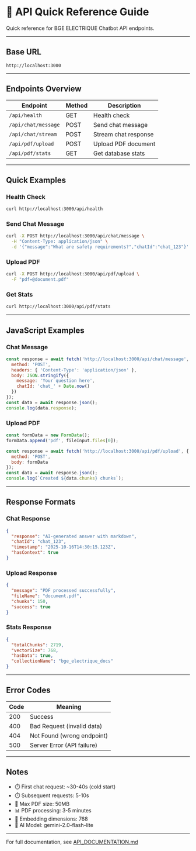 # 📘 API Quick Reference Guide

Quick reference for BGE ELECTRIQUE Chatbot API endpoints.

---

## Base URL
```
http://localhost:3000
```

---

## Endpoints Overview

| Endpoint | Method | Description |
|----------|--------|-------------|
| `/api/health` | GET | Health check |
| `/api/chat/message` | POST | Send chat message |
| `/api/chat/stream` | POST | Stream chat response |
| `/api/pdf/upload` | POST | Upload PDF document |
| `/api/pdf/stats` | GET | Get database stats |

---

## Quick Examples

### Health Check
```bash
curl http://localhost:3000/api/health
```

### Send Chat Message
```bash
curl -X POST http://localhost:3000/api/chat/message \
  -H "Content-Type: application/json" \
  -d '{"message":"What are safety requirements?","chatId":"chat_123"}'
```

### Upload PDF
```bash
curl -X POST http://localhost:3000/api/pdf/upload \
  -F "pdf=@document.pdf"
```

### Get Stats
```bash
curl http://localhost:3000/api/pdf/stats
```

---

## JavaScript Examples

### Chat Message
```javascript
const response = await fetch('http://localhost:3000/api/chat/message', {
  method: 'POST',
  headers: { 'Content-Type': 'application/json' },
  body: JSON.stringify({
    message: 'Your question here',
    chatId: 'chat_' + Date.now()
  })
});
const data = await response.json();
console.log(data.response);
```

### Upload PDF
```javascript
const formData = new FormData();
formData.append('pdf', fileInput.files[0]);

const response = await fetch('http://localhost:3000/api/pdf/upload', {
  method: 'POST',
  body: formData
});
const data = await response.json();
console.log(`Created ${data.chunks} chunks`);
```

---

## Response Formats

### Chat Response
```json
{
  "response": "AI-generated answer with markdown",
  "chatId": "chat_123",
  "timestamp": "2025-10-16T14:30:15.123Z",
  "hasContext": true
}
```

### Upload Response
```json
{
  "message": "PDF processed successfully",
  "fileName": "document.pdf",
  "chunks": 150,
  "success": true
}
```

### Stats Response
```json
{
  "totalChunks": 2719,
  "vectorSize": 768,
  "hasData": true,
  "collectionName": "bge_electrique_docs"
}
```

---

## Error Codes

| Code | Meaning |
|------|---------|
| 200 | Success |
| 400 | Bad Request (invalid data) |
| 404 | Not Found (wrong endpoint) |
| 500 | Server Error (API failure) |

---

## Notes

- ⏱️ First chat request: ~30-40s (cold start)
- ⏱️ Subsequent requests: 5-10s
- 📁 Max PDF size: 50MB
- 📊 PDF processing: 3-5 minutes
- 🔧 Embedding dimensions: 768
- 🤖 AI Model: gemini-2.0-flash-lite

---

For full documentation, see [API_DOCUMENTATION.md](./API_DOCUMENTATION.md)
